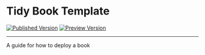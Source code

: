 
# Tidy Book Template

<!-- badges: start -->

[![Published
Version](https://img.shields.io/badge/Book%20Version-Published-brightgreen.svg)](https://template-book.netlify.com/)
[![Preview
Version](https://img.shields.io/badge/Book%20Version-Preview-blue.svg)](https://gh-preview--template-book.netlify.com/)
<!-- badges: end -->

-----

A guide for how to deploy a book
